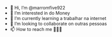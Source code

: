 - 👋 Hi, I’m @marromfive922
- 👀 I’m interested in do Money 
- 🌱 I’m currently learning a trabalhar na internet 
- 💞️ I’m looking to collaborate on outras pessoas 
- 📫 How to reach me 🧘🏽‍♂️

<!---
marromfive922/marromfive922 is a ✨ special ✨ repository because its `README.md` (this file) appears on your GitHub profile.
You can click the Preview link to take a look at your changes.
--->
